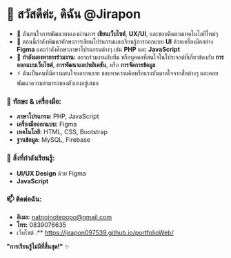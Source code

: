 # 👋 สวัสดีค่ะ, ดิฉัน @Jirapon

- 👀 ฉันสนใจการพัฒนาตนเองผ่านการ **เขียนเว็บไซต์**, **UX/UI**, และชอบติดตามเทคโนโลยีใหม่ๆ 
- 🌱 ตอนนี้กำลังพัฒนาทักษะการเขียนโปรแกรมและเรียนรู้การออกแบบ **UI** ด้วยเครื่องมืออย่าง **Figma** และกำลังศึกษาภาษาโปรแกรมต่างๆ เช่น **PHP** และ **JavaScript**
- 💞️ **กำลังมองหาการร่วมงาน:** อยากร่วมงานกับทีม หรือบุคคลที่สนใจในโปรเจกต์ที่เกี่ยวข้องกับ **การออกแบบเว็บไซต์**, **การพัฒนาแอปพลิเคชัน**, หรือ **การจัดการข้อมูล**
- ⚡ ฉันเป็นคนที่มีความสนใจหลากหลาย ชอบหาความคิดหรือแรงบันดาลใจจากสื่อต่างๆ และคอยพัฒนาความสามารถของตัวเองอยู่เสมอ



### 🔧 ทักษะ & เครื่องมือ:
- **ภาษาโปรแกรม:** PHP, JavaScript
- **เครื่องมือออกแบบ:** Figma
- **เทคโนโลยี:** HTML, CSS, Bootstrap
- **ฐานข้อมูล:** MySQL, Firebase




### 🌱 สิ่งที่กำลังเรียนรู้:
- **UI/UX Design** ด้วย Figma
-  **JavaScript** 




### 📫 ติดต่อฉัน:
- **อีเมล:** [natnoinotepopo@gmail.com](mailto:natnoinotepopo@gmail.com)
- **โทร:** 0839076635
- เว็บไซต์ :** https://jirapon097539.github.io/portfolioWeb/

**"การเรียนรู้ไม่มีที่สิ้นสุด!"** ✨
